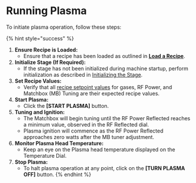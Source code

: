 # Running Plasma

To initiate plasma operation, follow these steps:

{% hint style="success" %}
1. **Ensure Recipe is Loaded:**
   * Ensure that a recipe has been loaded as outlined in [**Load a Recipe**](load-a-recipe.md).
2. **Initialize Stage (If Required):**
   * If the stage has not been initialized during machine startup, perform initialization as described in [Initializing the Stage](initializing-the-stage.md).
3. **Set Recipe Values:**
   * Verify that all [recipe setpoint values](broken-reference) for gases, RF Power, and Matchbox (MB) Tuning are their expected recipe values.
4. **Start Plasma:**
   * Click the **\[START PLASMA]** button.
5. **Tuning and Ignition:**
   * The Matchbox will begin tuning until the RF Power Reflected reaches a minimum value, observed in the RF Reflected dial.
   * Plasma ignition will commence as the RF Power Reflected approaches zero watts after the MB tuner adjustment.
6. **Monitor Plasma Head Temperature:**
   * Keep an eye on the Plasma head temperature displayed on the Temperature Dial.
7. **Stop Plasma:**
   * To halt plasma operation at any point, click on the **\[TURN PLASMA OFF]** button.
{% endhint %}
